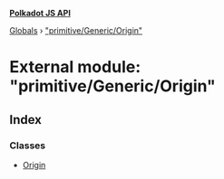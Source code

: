 **[Polkadot JS API](../README.md)**

[Globals](../globals.md) › ["primitive/Generic/Origin"](_primitive_generic_origin_.md)

# External module: "primitive/Generic/Origin"

## Index

### Classes

* [Origin](../classes/_primitive_generic_origin_.origin.md)